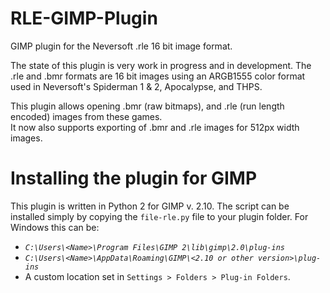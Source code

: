 # RLE-GIMP-Plugin
 GIMP plugin for the Neversoft .rle 16 bit image format.

 The state of this plugin is very work in progress and in development.
 The .rle and .bmr formats are 16 bit images using an ARGB1555 color format
 used in Neversoft's Spiderman 1 & 2, Apocalypse, and THPS.
 
This plugin allows opening .bmr (raw bitmaps), and .rle (run length encoded) images
from these games.<br>
It now also supports exporting of .bmr and .rle images for 512px width images.

# Installing the plugin for GIMP
This plugin is written in Python 2 for GIMP v. 2.10. The script can be installed simply by copying the `file-rle.py` file to your plugin folder.
For Windows this can be:
- *`C:\Users\<Name>\Program Files\GIMP 2\lib\gimp\2.0\plug-ins`*
- *`C:\Users\<Name>\AppData\Roaming\GIMP\<2.10 or other version>\plug-ins`*
- A custom location set in `Settings > Folders > Plug-in Folders`.
